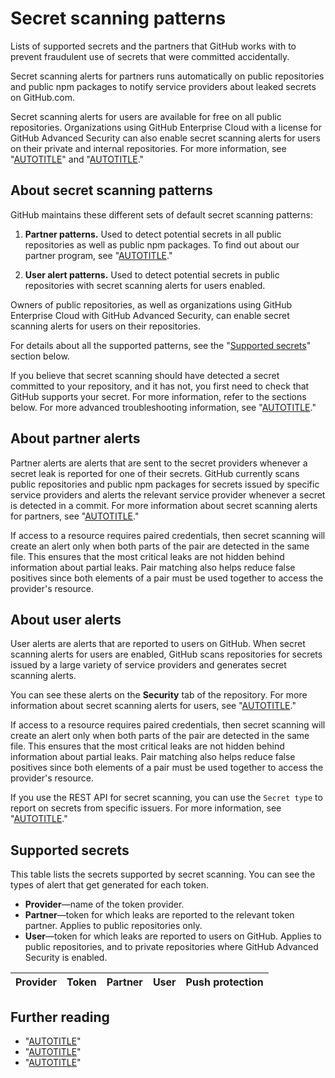 # Secret scanning patterns

Lists of supported secrets and the partners that GitHub works with to prevent fraudulent use of secrets that were committed accidentally.

Secret scanning alerts for partners runs automatically on public repositories and public npm packages to notify service providers about leaked secrets on GitHub.com.

Secret scanning alerts for users are available for free on all public repositories. Organizations using GitHub Enterprise Cloud with a license for GitHub Advanced Security can also enable secret scanning alerts for users on their private and internal repositories. For more information, see "[AUTOTITLE](/code-security/secret-scanning/about-secret-scanning#about-secret-scanning-alerts-for-users)" and "[AUTOTITLE](/get-started/learning-about-github/about-github-advanced-security)."

## About secret scanning patterns

GitHub maintains these different sets of default secret scanning patterns:

1. **Partner patterns.** Used to detect potential secrets in all public repositories as well as public npm packages.
To find out about our partner program, see "[AUTOTITLE](/code-security/secret-scanning/secret-scanning-partner-program)."

1. **User alert patterns.** Used to detect potential secrets in public repositories with secret scanning alerts for users enabled. 

Owners of public repositories, as well as organizations using GitHub Enterprise Cloud with GitHub Advanced Security, can enable secret scanning alerts for users on their repositories.

For details about all the supported patterns, see the "[Supported secrets](#supported-secrets)" section below.

If you believe that secret scanning should have detected a secret committed to your repository, and it has not, you first need to check that GitHub supports your secret. For more information, refer to the sections below. For more advanced troubleshooting information, see "[AUTOTITLE](/code-security/secret-scanning/troubleshooting-secret-scanning)."

## About partner alerts

Partner alerts are alerts that are sent to the secret providers whenever a secret leak is reported for one of their secrets. GitHub currently scans public repositories and public npm packages for secrets issued by specific service providers and alerts the relevant service provider whenever a secret is detected in a commit. For more information about secret scanning alerts for partners, see "[AUTOTITLE](/code-security/secret-scanning/about-secret-scanning#about-secret-scanning-alerts-for-partners)."

If access to a resource requires paired credentials, then secret scanning will create an alert only when both parts of the pair are detected in the same file. This ensures that the most critical leaks are not hidden behind information about partial leaks. Pair matching also helps reduce false positives since both elements of a pair must be used together to access the provider's resource.

## About user  alerts

User alerts are alerts that are reported to users on GitHub. When secret scanning alerts for users are enabled, GitHub scans repositories for secrets issued by a large variety of service providers and generates secret scanning alerts.

You can see these alerts on the **Security** tab of the repository. For more information about secret scanning alerts for users, see "[AUTOTITLE](/code-security/secret-scanning/about-secret-scanning#about-secret-scanning-alerts-for-users)."

If access to a resource requires paired credentials, then secret scanning will create an alert only when both parts of the pair are detected in the same file. This ensures that the most critical leaks are not hidden behind information about partial leaks. Pair matching also helps reduce false positives since both elements of a pair must be used together to access the provider's resource.

If you use the REST API for secret scanning, you can use the `Secret type` to report on secrets from specific issuers. For more information, see "[AUTOTITLE](/enterprise-cloud@latest/rest/secret-scanning)."

## Supported secrets

This table lists the secrets supported by secret scanning. You can see the types of alert that get generated for each token.
- **Provider**—name of the token provider.
- **Partner**—token for which leaks are reported to the relevant token partner. Applies to public repositories only.
- **User**—token for which leaks are reported to users on GitHub. Applies to public repositories, and to private repositories where GitHub Advanced Security is enabled.

| Provider | Token | Partner | User | Push protection
|----|:----|:----:|:----:|:----:|

## Further reading

- "[AUTOTITLE](/code-security/getting-started/securing-your-repository)"
- "[AUTOTITLE](/authentication/keeping-your-account-and-data-secure)"
- "[AUTOTITLE](/code-security/secret-scanning/secret-scanning-partner-program)"
